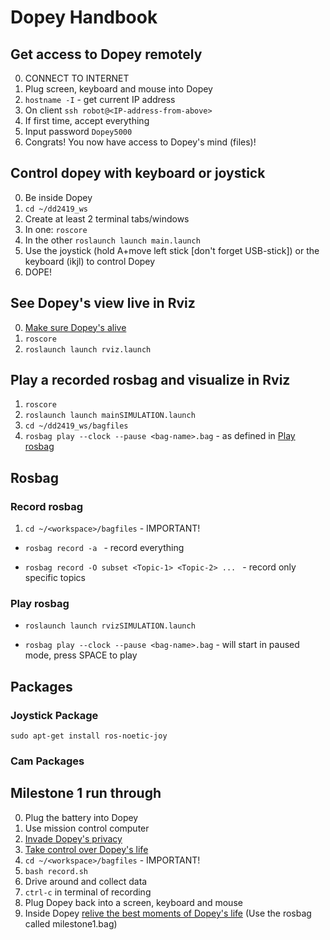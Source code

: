 # Dopey Handbook

## Get access to Dopey remotely

0. CONNECT TO INTERNET
1. Plug screen, keyboard and mouse into Dopey
2. `hostname -I` - get current IP address
3. On client `ssh robot@<IP-address-from-above>` 
4. If first time, accept everything
5. Input password `Dopey5000`
6. Congrats! You now have access to Dopey's mind (files)!


## Control dopey with keyboard or joystick
0. Be inside Dopey
1. `cd ~/dd2419_ws`
2. Create at least 2 terminal tabs/windows
3. In one: `roscore`
4. In the other `roslaunch launch main.launch`
5. Use the joystick (hold A+move left stick [don't forget USB-stick]) or the keyboard (ikjl) to control Dopey
6. DOPE! 

## See Dopey's view live in Rviz
0. [Make sure Dopey's alive](#control-dopey-with-keyboard-or-joystick)
1. `roscore`
2. `roslaunch launch rviz.launch`

## Play a recorded rosbag and visualize in Rviz

1. `roscore`
2. `roslaunch launch mainSIMULATION.launch`
3. `cd ~/dd2419_ws/bagfiles`
4. `rosbag play --clock --pause <bag-name>.bag` - as defined in [Play rosbag](#play-rosbag)

## Rosbag
### Record rosbag

1. `cd ~/<workspace>/bagfiles` - IMPORTANT!

-  `rosbag record -a ` - record everything


-  `rosbag record -O subset <Topic-1> <Topic-2> ... ` - record only specific topics

### Play rosbag

- `roslaunch launch rvizSIMULATION.launch`
  
- `rosbag play --clock --pause <bag-name>.bag` - will start in paused mode, press SPACE to play


## Packages
### Joystick Package
`sudo apt-get install ros-noetic-joy`

### Cam Packages


## Milestone 1 run through

0. Plug the battery into Dopey
1. Use mission control computer
2. [Invade Dopey's privacy](#get-access-to-dopey-remotely)
3. [Take control over Dopey's life](#control-dopey-with-keyboard-or-joystick)
4. `cd ~/<workspace>/bagfiles` - IMPORTANT!
5. `bash record.sh`
6. Drive around and collect data
7. `ctrl-c` in terminal of recording
8. Plug Dopey back into a screen, keyboard and mouse
9. Inside Dopey [relive the best moments of Dopey's life](#play-a-recorded-rosbag-and-visualize-in-rviz) (Use the rosbag called milestone1.bag)
